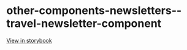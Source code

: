 # other-components-newsletters--travel-newsletter-component

[View in storybook](https://raw.githack.com/Independent-Digital-News-and-Media-Ltd/indy-pwamp-sb/PR-2027-sb/index.html?path=/story/other-components-newsletters--travel-newsletter-component)